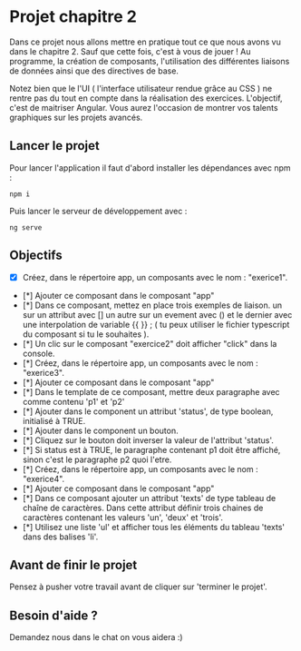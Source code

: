 # Projet chapitre 2

Dans ce projet nous allons mettre en pratique tout ce que nous avons vu dans le chapitre 2. Sauf que cette fois, c'est à vous de jouer ! Au programme, la création de composants, l'utilisation des différentes liaisons de données ainsi que des directives de base.

Notez bien que le l'UI ( l'interface utilisateur rendue grâce au CSS ) ne rentre pas du tout en compte dans la réalisation des exercices. L'objectif, c'est de maitriser Angular. Vous aurez l'occasion de montrer vos talents graphiques sur les projets avancés.

## Lancer le projet

Pour lancer l'application il faut d'abord installer les dépendances avec npm : 

`npm i`

Puis lancer le serveur de développement avec : 

`ng serve`

## Objectifs

* [X] Créez, dans le répertoire app, un composants avec le nom : "exerice1".
* [*] Ajouter ce composant dans le composant "app"
* [*] Dans ce composant, mettez en place trois exemples de liaison. un sur un attribut avec [] un autre sur un evement avec () et le dernier avec une interpolation de variable {{ }} ; ( tu peux utiliser le fichier typescript du composant si tu le souhaites ).
* [*] Un clic sur le composant "exercice2" doit afficher "click" dans la console.
* [*] Créez, dans le répertoire app, un composants avec le nom : "exerice3".
* [*] Ajouter ce composant dans le composant "app"
* [*] Dans le template de ce composant, mettre deux paragraphe avec comme contenu 'p1' et 'p2'      
* [*] Ajouter dans le component un attribut 'status', de type boolean, initialisé à TRUE.
* [*] Ajouter dans le component un bouton.
* [*] Cliquez sur le bouton doit inverser la valeur de l'attribut 'status'.
* [*] Si status est à TRUE, le paragraphe contenant p1 doit être affiché, sinon c'est le paragraphe p2 quoi l'etre.
* [*] Créez, dans le répertoire app, un composants avec le nom : "exerice4".
* [*]  Ajouter ce composant dans le composant "app"
* [*] Dans ce composant ajouter un attribut 'texts' de type tableau de chaîne de caractères. Dans cette attribut définir trois chaines de caractères contenant les valeurs 'un', 'deux' et 'trois'.
* [*] Utilisez une liste 'ul' et afficher tous les éléments du tableau 'texts' dans des balises 'li'.

## Avant de finir le projet

Pensez à pusher votre travail avant de cliquer sur 'terminer le projet'.

## Besoin d'aide ?

Demandez nous dans le chat on vous aidera :)
